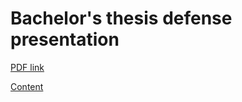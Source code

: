 # Bachelor's thesis defense presentation


[PDF link](https://github.com/MergunFrimen/defense/blob/8f6a111548d4ee24b295f66f40e410634189c988/fi.pdf)

[Content](./content.md)
